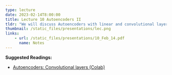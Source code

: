```yaml
---
type: lecture
date: 2023-02-14T8:00:00
title: Lecture 10 Autoencoders II
tldr: "We will discuss Autoencoders with linear and convolutional layers"
thumbnail: /static_files/presentations/lec.png
links: 
    - url: /static_files/presentations/10_Feb_14.pdf
      name: Notes
---
```

**Suggested Readings:**
- [Autoencoders: Convolutional layers (Colab)](https://colab.research.google.com/drive/1Dh9y9d_76K7VPQyt6YYOlHsUYHT7w6KQ?usp=sharing)



